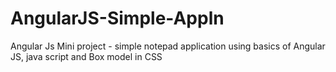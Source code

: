 # AngularJS-Simple-Appln
Angular Js Mini project - simple notepad application using basics of Angular JS, java script and Box model in CSS 
